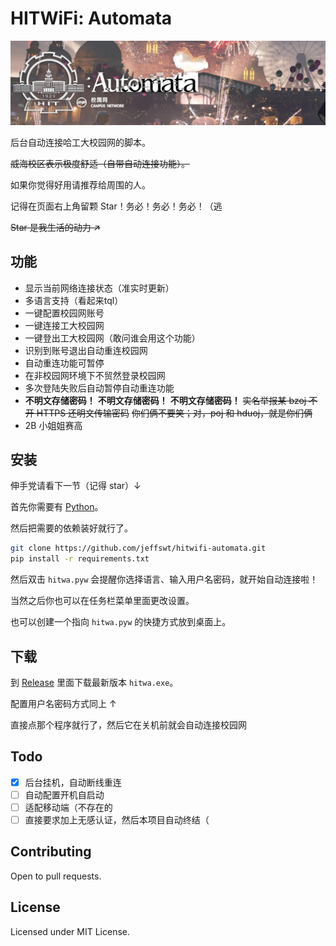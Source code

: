 
# HITWiFi: Automata

![2B小姐姐赛高](./assets/banner.png)

后台自动连接哈工大校园网的脚本。

<del>威海校区表示极度舒适（自带自动连接功能）。</del>

如果你觉得好用请推荐给周围的人。

记得在页面右上角留颗 Star！务必！务必！务必！（逃

<del>Star 是我生活的动力 ↗</del>

## 功能

  - 显示当前网络连接状态（准实时更新）
  - 多语言支持（看起来tql）
  - 一键配置校园网账号
  - 一键连接工大校园网
  - 一键登出工大校园网（敢问谁会用这个功能）
  - 识别到账号退出自动重连校园网
  - 自动重连功能可暂停
  - 在非校园网环境下不贸然登录校园网
  - 多次登陆失败后自动暂停自动重连功能
  - **不明文存储密码！**
    **不明文存储密码！**
    **不明文存储密码！**
    <del>实名举报某 bzoj 不开 HTTPS 还明文传输密码</del>
    <del>你们俩不要笑；对，poj 和 hduoj，就是你们俩</del>
  - 2B 小姐姐赛高

## 安装

伸手党请看下一节（记得 star）↓

首先你需要有 [Python](https://www.python.org/downloads/)。

然后把需要的依赖装好就行了。

```bash
git clone https://github.com/jeffswt/hitwifi-automata.git
pip install -r requirements.txt
```

然后双击 `hitwa.pyw` 会提醒你选择语言、输入用户名密码，就开始自动连接啦！

当然之后你也可以在任务栏菜单里面更改设置。

也可以创建一个指向 `hitwa.pyw` 的快捷方式放到桌面上。

## 下载

到 [Release](https://github.com/jeffswt/hitwifi-automata/releases/latest) 里面下载最新版本 `hitwa.exe`。

配置用户名密码方式同上 ↑

直接点那个程序就行了，然后它在关机前就会自动连接校园网

## Todo

 - [x] 后台挂机，自动断线重连
 - [ ] 自动配置开机自启动
 - [ ] 适配移动端（不存在的
 - [ ] 直接要求加上无感认证，然后本项目自动终结（

## Contributing

Open to pull requests.

## License

Licensed under MIT License.
